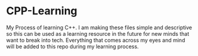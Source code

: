 # CPP-Learning
My Process of learning C++. I am making these files simple and descriptive so this can be used as a learning resource in the future for new minds that want to break into tech. Everything that comes across my eyes and mind will be added to this repo during my learning process.
